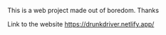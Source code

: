 This is a web project made out of boredom. Thanks

Link to the website
https://drunkdriver.netlify.app/
